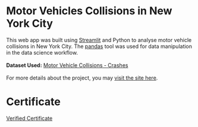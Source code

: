 # Motor Vehicles Collisions in New York City
This web app was built using <a href="https://www.streamlit.io/">Streamlit</a> and Python to analyse motor vehicle collisions in New York City. The <a href="https://pandas.pydata.org/">pandas</a> tool was used for data manipulation in the data science workflow.<br><br>
<b>Dataset Used:</b> <a href="https://data.ny.gov/Public-Safety/Motor-Vehicle-Collisions-Crashes/h9gi-nx95">Motor Vehicle Collisions - Crashes</a><br><br>
For more details about the project, you may <a href="https://www.coursera.org/projects/data-science-streamlit-python">visit the site here</a>.<br>
# Certificate
<a href="https://www.coursera.org/account/accomplishments/certificate/WM75CLSSYPUR">Verified Certificate</a><br>
